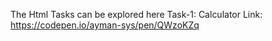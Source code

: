 The Html Tasks can be explored here 
Task-1: Calculator
Link: https://codepen.io/ayman-sys/pen/QWzoKZq
